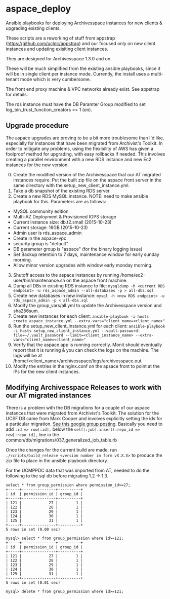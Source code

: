 # aspace_deploy
Ansible playbooks for deploying Archivesspace instances for new clients &amp; upgrading existing clients.

These scripts are a reworking of stuff from appstrap (https://github.com/ucldc/appstrap) and our focused only on new client instances and updating exisiting client instances.

They are designed for Archivesspace 1.3.0 and on.

These will be much simplified from the existing ansible playbooks, since it will be in single client per instance mode. Currently, the install uses a multi-tenant mode which is very cumbersome.

The front end proxy machine & VPC networks already exist. See appstrap for details.

The rds instance must have the DB Paramter Group modified to set log_bin_trust_function_creators == 1 (on).

## Upgrade procedure

The aspace upgrades are proving to be a bit more troublesome than I'd like,
especially for instances that have been migrated from Archivist's Toolkit. In
order to mitigate any problems, using the flexibility of AWS has given a
foolproof method for upgrading, with easy rollbacks if needed.
This involves creating a parallel environment with a new RDS instance and new
Ec2 instances for the new version.

0. Create the modified version of the Archivesspace that our AT migrated
   instances require. Put the built zip file on the aspace front server in the
   same directory with the setup_new_client_instance.yml.
1. Take a db snapshot of the existing RDS server.
2. Create a new RDS MySQL instance. NOTE: need to make ansible playbook for
   this. Parameters are as follows:
  * MySQL community edition
  * Multi-AZ Deployment & Provisioned IOPS storage
  * Current instance size: db.t2.small (2015-10-23)
  * Current storage: 16GB (2015-10-23)
  * Admin user is rds_aspace_admin
  * Create in the aspace-vpc
  * security group is "default"
  * DB parameter group is "aspace" (for the binary logging issue)
  * Set Backup retention to 7 days, maintenance window for early sunday morning.
  * Allow minor version upgrades with window early monday morning.
3. Shutoff access to the aspace instances by running
   /home/ec2-user/bin/maintenance.sh on the aspace front machine.
4. Dump all DBs in existing RDS instance to file:
   `mysqldump -h <current RDS endpoint> -u rds_aspace_admin --all-databases -p >
   all-dbs.sql`
5. Create new databases in new instance:
   `mysql -h <new RDS endpoint> -u rds_aspace_admin -p < all-dbs.sql`
6.  Modify the group_vars/all.yml to update the Archivesspace version and sha256sum.
7. Create new instances for each client:
   `ansible-playbook -i hosts create_aspace_instance.yml --extra-vars="client_name=<client_name>"`
8. Run the setup_new_client_instance.yml for each client:
   `ansible-playbook -i hosts setup_new_client_instance.yml --vault-password-file=~/.vault_password --limit=<client_instance_name> --extra-vars="client_name=<client_name>"`
9. Verify that the aspace app is running correctly. Monit should eventually
   report that it is running & you can check the logs on the machine. The logs
   will be at /home/&lt;client_name&gt;/archivesspace/logs/archivesspace.out.
10. Modify the entries in the nginx.conf on the apsace front to point at the IPs
    for the new client instances.

## Modifying Archivesspace Releases to work with our AT migrated instances
There is a problem with the DB migrations for a couple of our aspace instances
that were migrated from Archivist's Toolkit.
The solution for the UCSF DB came from Mark Cooper and involves explicitly setting the ids for a particular migration. [See this google group posting](https://groups.google.com/forum/#!topic/archivesspace/olsmrF2smNg).
Basically you need to add `:id => row[:id],` below the `self[:job].insert(:repo_id => row[:repo_id],` line in the common/db/migrations/037_generalized_job_table.rb

Once the changes for the current build are made, run `./scripts/build_release <version number in form vX.X.X>` to produce the zip file to place in the ansible playbook directory.

For the UCMPPDC data that was imported from AT, needed to do the following to
the sql db before migrating 1.2 -> 1.3.

    select * from group_permission where permission_id>=27;
    +-----+---------------+----------+
    | id  | permission_id | group_id |
    +-----+---------------+----------+
    | 121 |            27 |        1 |
    | 122 |            28 |        1 |
    | 123 |            29 |        1 |
    | 124 |            30 |        1 |
    | 125 |            31 |        1 |
    +-----+---------------+----------+
    5 rows in set (0.00 sec)
    
    mysql> select * from group_permission where id>=121;
    +-----+---------------+----------+
    | id  | permission_id | group_id |
    +-----+---------------+----------+
    | 121 |            27 |        1 |
    | 122 |            28 |        1 |
    | 123 |            29 |        1 |
    | 124 |            30 |        1 |
    | 125 |            31 |        1 |
    +-----+---------------+----------+
    5 rows in set (0.01 sec)
    
    mysql> delete * from group_permission where id>=121;
